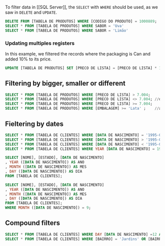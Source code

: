 
To filter data in [[SQL Server]], the `SELECT` with `WHERE` should be used, as we saw in `DELETE` and `UPDATE`.
```sql
DELETE FROM [TABELA DE PRODUTOS] WHERE [CODIGO DO PRODUTO] = 1000889;
SELECT * FROM [TABELA DE PRODUTOS] WHERE SABOR = 'Uva'
SELECT * FROM [TABELA DE PRODUTOS] WHERE SABOR = 'Limão'
```
### Updating multiples registers
In this example, we filtered the records where the packaging is Can and added 10% to its price.
```sql
UPDATE [TABELA DE PRODUTOS] SET [PRECO DE LISTA] = [PRECO DE LISTA] * 1.1 WHERE [EMBALAGEM] = 'Lata'
```
## Filtering by bigger, smaller or different
```sql
SELECT * FROM [TABELA DE PRODUTOS] WHERE [PRECO DE LISTA] > 7.004;
SELECT * FROM [TABELA DE PRODUTOS] WHERE [PRECO DE LISTA] <> 7.004; //different
SELECT * FROM [TABELA DE PRODUTOS] WHERE [PRECO DE LISTA] >= 7.004;
SELECT * FROM [TABELA DE PRODUTOS] WHERE [EMBALAGEM] >= 'Lata' ;    //acording to ASC 
```
## Fieltering by dates
```sql
SELECT * FROM [TABELA DE CLIENTES] WHERE [DATA DE NASCIMENTO] = '1995-09-11';
SELECT * FROM [TABELA DE CLIENTES] WHERE [DATA DE NASCIMENTO] > '1995-09-11';
SELECT * FROM [TABELA DE CLIENTES] WHERE [DATA DE NASCIMENTO] < '1995-09-11';
SELECT * FROM [TABELA DE CLIENTES] WHERE YEAR [DATA DE NASCIMENTO] = 1995;

SELECT [NOME], [ESTADO], [DATA DE NASCIMENTO]
, YEAR ([DATA DE NASCIMENTO]) AS ANO
, MONTH ([DATA DE NASCIMENTO]) AS MES
, DAY ([DATA DE NASCIMENTO]) AS DIA
FROM [TABELA DE CLIENTES];

SELECT [NOME], [ESTADO], [DATA DE NASCIMENTO]
, YEAR ([DATA DE NASCIMENTO]) AS ANO
, MONTH ([DATA DE NASCIMENTO]) AS MES
, DAY ([DATA DE NASCIMENTO]) AS DIA
FROM [TABELA DE CLIENTES];
WHERE MONTH ([DATA DE NASCIMENTO]) = 9;
```
## Compound filters
```sql
SELECT * FROM [TABELA DE CLIENTES] WHERE DAY [DATA DE NASCIMENTO] =12 AND [BAIRRO] = 'Tijuca';
SELECT * FROM [TABELA DE CLIENTES] WHERE [BAIRRO] = 'Jardins' OR [BAIRRO] = 'Tijuca';
```
